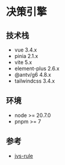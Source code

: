 # 决策引擎

## 技术栈
- vue 3.4.x
- pinia 2.1.x
- vite 5.x
- element-plus 2.6.x
- @antv/g6 4.8.x
- tailwindcss 3.4.x

## 环境
- node >= 20.7.0
- pnpm >= 7

## 参考
- [jvs-rule](https://rules.bctools.cn/?client_id=rules#/policyproject/index)